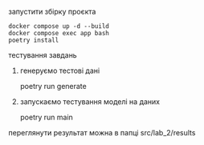 запустити збірку проєкта 

    docker compose up -d --build
    docker compose exec app bash
    poetry install

тестування завдань

1. генеруємо тестові дані

    poetry run generate

2. запускаємо тестування моделі на даних

    poetry run main

переглянути результат можна в папці src/lab_2/results